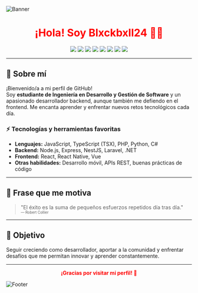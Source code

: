 ![Banner]([https://i.imgur.com/g3U7yHn.png](https://static.independent.co.uk/2022/05/22/15/SEI105610272.jpg?width=1200))

<h1 align="center" style="color:#ff0000;">
  ¡Hola! Soy <span style="color:#ff0000">Blxckbxll24</span> 👨‍💻
</h1>

<p align="center">
  <img src="https://img.shields.io/badge/Backend-%23ff0000.svg?style=for-the-badge&logo=backendless&logoColor=white"/>
  <img src="https://img.shields.io/badge/Frontend-%23000000.svg?style=for-the-badge&logo=react&logoColor=white"/>
  <img src="https://img.shields.io/badge/Laravel-%23ff2d20.svg?style=for-the-badge&logo=laravel&logoColor=white"/>
  <img src="https://img.shields.io/badge/Node.js-%23000000.svg?style=for-the-badge&logo=node.js&logoColor=white"/>
  <img src="https://img.shields.io/badge/React-%23ff0000.svg?style=for-the-badge&logo=react&logoColor=white"/>
  <img src="https://img.shields.io/badge/Python-%23000000.svg?style=for-the-badge&logo=python&logoColor=white"/>
  <img src="https://img.shields.io/badge/C%23-%23ff0000.svg?style=for-the-badge&logo=csharp&logoColor=white"/>
  <img src="https://img.shields.io/badge/.NET-%23000000.svg?style=for-the-badge&logo=dotnet&logoColor=white"/>
</p>

---

## 📝 Sobre mí

¡Bienvenido/a a mi perfil de GitHub!  
Soy **estudiante de Ingeniería en Desarrollo y Gestión de Software** y un apasionado desarrollador backend, aunque también me defiendo en el frontend. Me encanta aprender y enfrentar nuevos retos tecnológicos cada día.

### ⚡ Tecnologías y herramientas favoritas

- **Lenguajes:** JavaScript, TypeScript (TSX), PHP, Python, C#
- **Backend:** Node.js, Express, NestJS, Laravel, .NET
- **Frontend:** React, React Native, Vue
- **Otras habilidades:** Desarrollo móvil, APIs REST, buenas prácticas de código

---

## 🚀 Frase que me motiva

> "El éxito es la suma de pequeños esfuerzos repetidos día tras día."  
> <sub><sup>— Robert Collier</sup></sub>

---

## 🎯 Objetivo

Seguir creciendo como desarrollador, aportar a la comunidad y enfrentar desafíos que me permitan innovar y aprender constantemente.

---

<p align="center" style="color:#ff0000;">
  <b>¡Gracias por visitar mi perfil! 🚀</b>
</p>

![Footer](https://i.imgur.com/9l1eR8q.png)
